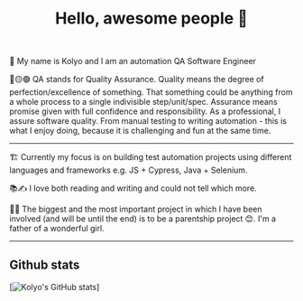 <h1 align='center'> Hello, awesome people 👋</h1>
<br />

<p> 📛 My name is Kolyo and I am an automation QA Software Engineer</p>
<p> 🔴🟡🟢 QA stands for Quality Assurance.
Quality means the degree of perfection/excellence of something.
That something could be anything from a whole process to a single indivisible step/unit/spec.
Assurance means promise given with full confidence and responsibility.
As a professional, I assure software quality.
From manual testing to writing automation - this is what I enjoy doing, because it is challenging and fun at the same time.</p>
<hr>
<p> 🏗️ Currently my focus is on building test automation projects using different languages and frameworks e.g. JS + Cypress, Java + Selenium.</p>
<p> 📚✍️ I love both reading and writing and could not tell which more.</p>
<p> 👨‍👧 The biggest and the most important project in which I have been involved (and will be until the end) is to be a parentship project 😊.
  I'm a father of a wonderful girl. </p>
<hr>

## Github stats
[![Kolyo's GitHub stats](https://github-readme-stats.vercel.app/api?username=KolyoKolev&theme=algolia&show_icons=true&include_all_commits=true&count_private=true)]
